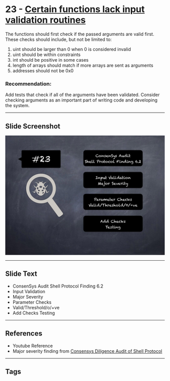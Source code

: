 
# 23 - [Certain functions lack input validation routines](./Certain%20functions%20lack%20input%20validation%20routines.md)

The functions should first check if the passed arguments are valid first. These checks should include, but not be limited to: 
1. uint should be larger than 0 when 0 is considered invalid 
2. uint should be within constraints
3. int should be positive in some cases
4. length of arrays should match if more arrays are sent as arguments
5. addresses should not be 0x0

### Recommendation:
Add tests that check if all of the arguments have been validated. Consider checking arguments as an important part of writing code and developing the system.
___
## Slide Screenshot
![023.jpg](../../images/7.%20Audit%20Findings%20101/023.jpg)
___
## Slide Text
- ConsenSys Audit Shell Protocol Finding 6.2
- Input Validation
- Major Severity
- Parameter Checks
- Valid/Threshold/o/+ve
- Add Checks Testing
___
## References
- Youtube Reference
- Major severity finding from [Consensys Diligence Audit of Shell Protocol](https://consensys.net/diligence/audits/2020/06/shell-protocol/#certain-functions-lack-input-validation-routines)
___
## Tags

